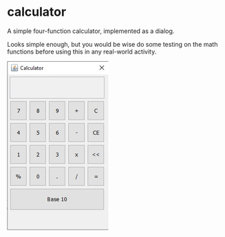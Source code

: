 # calculator
A simple four-function calculator, implemented as a dialog.

Looks simple enough, but you would be wise do some testing on the math functions before using this in any real-world activity.

![Alt text](https://github.com/johnmccullock/calculator/blob/main/screenshot1.jpg?raw=true)
